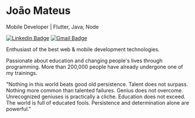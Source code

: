 # João Mateus

Mobile Developer | Flutter, Java, Node

[![Linkedin Badge](https://img.shields.io/badge/mateusgcoelho?style=flat-square&logo=Linkedin&logoColor=white&link=https://www.linkedin.com/in/mateusgcoelho/)](https://www.linkedin.com/in/mateusgcoelho/) 
[![Gmail Badge](https://img.shields.io/badge/-mateusgamescoelho547@gmail.com-00875f?style=flat-square&logo=Gmail&logoColor=white&link=mailto:mateusgamescoelho547@gmail.com)](mailto:mateusgamescoelho547@gmail.com)

Enthusiast of the best web & mobile development technologies.

Passionate about education and changing people's lives through programming. More than 200,000 people have already undergone one of my trainings.

"Nothing in this world beats good old persistence. Talent does not surpass. Nothing more common than talented failures. Genius does not overcome. Unrecognized geniuses is practically a cliche. Education does not exceed. The world is full of educated fools. Persistence and determination alone are powerful."


